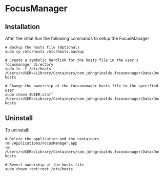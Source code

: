 #  FocusManager

## Installation

After the intial Run the following commands to setup the FocusManager

```
# Backup the hosts file (Optional)
sudo cp /etc/hosts /etc/hosts.backup

# Create a symbolic hardlink for the hosts file in the user's focusmanager directory
sudo ln -f /etc/hosts /Users/<USER>/Library/Containers/com.johngrinalds.focusmanager/Data/Documents/focusmanager-hosts

# Change the ownership of the focusmanager-hosts file to the specified user
sudo chown $USER:staff /Users/<USER>/Library/Containers/com.johngrinalds.focusmanager/Data/Documents/focusmanager-hosts
```

## Uninstall

To uninstall:

```
# Delete the application and the containers
rm /Applications/FocusManager.app
rm /Users/<USER>/Library/Containers/com.johngrinalds.focusmanager/Data/Documents/focusmanager-hosts

# Revert ownership of the hosts file
sudo chown root:root /etc/hosts
```
